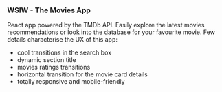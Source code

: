 ### WSIW - The Movies App

React app powered by the TMDb API. Easily explore the latest movies recommendations or look into the database for your favourite movie. Few details characterise the UX of this app:

-   cool transitions in the search box
-   dynamic section title
-   movies ratings transitions
-   horizontal transition for the movie card details
-   totally responsive and mobile-friendly
